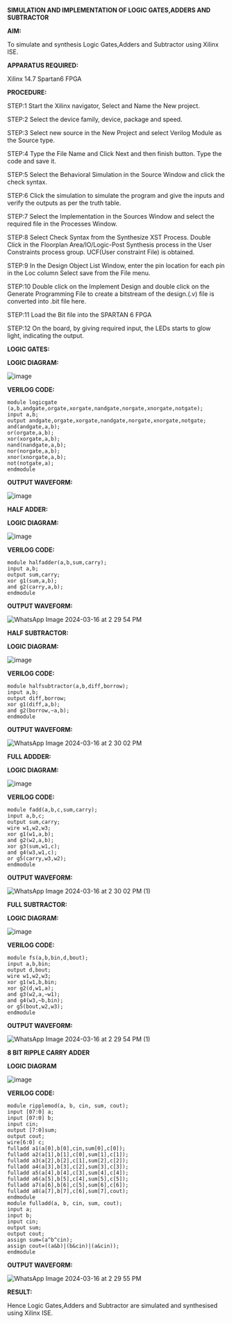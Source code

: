 **SIMULATION AND IMPLEMENTATION OF LOGIC GATES,ADDERS AND SUBTRACTOR**

**AIM:**

To simulate and synthesis Logic Gates,Adders and Subtractor using Xilinx ISE.

**APPARATUS REQUIRED:**

Xilinx 14.7 Spartan6 FPGA

**PROCEDURE:**

STEP:1 Start the Xilinx navigator, Select and Name the New project. 

STEP:2 Select the device family, device, package and speed. 

STEP:3 Select new source in the New Project and select Verilog Module as the Source type.

STEP:4 Type the File Name and Click Next and then finish button. Type the code and save it.

STEP:5 Select the Behavioral Simulation in the Source Window and click the check syntax.

STEP:6 Click the simulation to simulate the program and give the inputs and verify the outputs as per the truth table.

STEP:7 Select the Implementation in the Sources Window and select the required file in the Processes Window.

STEP:8 Select Check Syntax from the Synthesize XST Process. Double Click in the Floorplan Area/IO/Logic-Post Synthesis process in the User Constraints process group. UCF(User constraint File) is obtained. 

STEP:9 In the Design Object List Window, enter the pin location for each pin in the Loc column Select save from the File menu. 

STEP:10 Double click on the Implement Design and double click on the Generate Programming File to create a bitstream of the design.(.v) file is converted into .bit file here. 

STEP:11 Load the Bit file into the SPARTAN 6 FPGA 

STEP:12 On the board, by giving required input, the LEDs starts to glow light, indicating the output.


**LOGIC GATES:**

**LOGIC DIAGRAM:**

![image](https://github.com/navaneethans/VLSI-LAB-EXPERIMENTS/assets/6987778/ee17970c-3ac9-4603-881b-88e2825f41a4)

**VERILOG CODE:**

```
module logicgate (a,b,andgate,orgate,xorgate,nandgate,norgate,xnorgate,notgate);
input a,b;  
output andgate,orgate,xorgate,nandgate,norgate,xnorgate,notgate;
and(andgate,a,b);
or(orgate,a,b);
xor(xorgate,a,b);
nand(nandgate,a,b); 
nor(norgate,a,b);
xnor(xnorgate,a,b);
not(notgate,a);
endmodule
```

**OUTPUT WAVEFORM:**

![image](https://github.com/DSVishal0407/VLSI-LAB-EXP-1/assets/163637297/b06bb643-591f-418c-bae7-6654d045421d)

**HALF ADDER:**

**LOGIC DIAGRAM:**

![image](https://github.com/navaneethans/VLSI-LAB-EXPERIMENTS/assets/6987778/0e1ecb96-0c25-4556-832b-aeeedfdfe7b9)

**VERILOG CODE:**

```
module halfadder(a,b,sum,carry);
input a,b;
output sum,carry;
xor g1(sum,a,b);
and g2(carry,a,b);
endmodule
```

**OUTPUT WAVEFORM:**

![WhatsApp Image 2024-03-16 at 2 29 54 PM](https://github.com/DSVishal0407/VLSI-LAB-EXP-1/assets/163637297/e5d6a25e-29d3-4a01-bfc8-cd357f8f602a)

**HALF SUBTRACTOR:**

**LOGIC DIAGRAM:**

![image](https://github.com/navaneethans/VLSI-LAB-EXPERIMENTS/assets/6987778/731470b7-eb4e-49f8-8bb7-2994052a7184)

**VERILOG CODE:**

```
module halfsubtractor(a,b,diff,borrow);
input a,b;
output diff,borrow;
xor g1(diff,a,b);
and g2(borrow,~a,b);
endmodule
```

**OUTPUT WAVEFORM:**

![WhatsApp Image 2024-03-16 at 2 30 02 PM](https://github.com/DSVishal0407/VLSI-LAB-EXP-1/assets/163637297/4076f4a5-bb76-4b15-adfa-08297419da6f)

**FULL ADDDER:**

**LOGIC DIAGRAM:**

![image](https://github.com/navaneethans/VLSI-LAB-EXPERIMENTS/assets/6987778/9bb3964c-438f-469d-a3de-c1cca6f323fb)

**VERILOG CODE:**

```
module fadd(a,b,c,sum,carry);
input a,b,c;
output sum,carry;
wire w1,w2,w3;
xor g1(w1,a,b);
and g2(w2,a,b);
xor g3(sum,w1,c);
and g4(w3,w1,c);
or g5(carry,w3,w2);
endmodule
```

**OUTPUT WAVEFORM:**

![WhatsApp Image 2024-03-16 at 2 30 02 PM (1)](https://github.com/DSVishal0407/VLSI-LAB-EXP-1/assets/163637297/28c49453-cfc3-4d91-b3b1-5b31ef431325)

**FULL SUBTRACTOR:**

**LOGIC DIAGRAM:**

![image](https://github.com/navaneethans/VLSI-LAB-EXPERIMENTS/assets/6987778/d66f874b-c1f2-44b3-a035-7149b56430c1)

**VERILOG CODE:**

```
module fs(a,b,bin,d,bout);
input a,b,bin; 
output d,bout;
wire w1,w2,w3;
xor g1(w1,b,bin; 
xor g2(d,w1,a);
and g3(w2,a,~w1);
and g4(w3,~b,bin);
or g5(bout,w2,w3);
endmodule
```

**OUTPUT WAVEFORM:**

![WhatsApp Image 2024-03-16 at 2 29 54 PM (1)](https://github.com/DSVishal0407/VLSI-LAB-EXP-1/assets/163637297/4fe3f468-d4ba-4c14-8b6c-6d1afa01294c)


**8 BIT RIPPLE CARRY ADDER**

**LOGIC DIAGRAM**

![image](https://github.com/navaneethans/VLSI-LAB-EXPERIMENTS/assets/6987778/7385a408-40a5-4203-8050-b72818622d79)

**VERILOG CODE:**

```
module ripplemod(a, b, cin, sum, cout);
input [07:0] a;
input [07:0] b;
input cin;
output [7:0]sum;
output cout;
wire[6:0] c;
fulladd a1(a[0],b[0],cin,sum[0],c[0]);
fulladd a2(a[1],b[1],c[0],sum[1],c[1]);
fulladd a3(a[2],b[2],c[1],sum[2],c[2]);
fulladd a4(a[3],b[3],c[2],sum[3],c[3]);
fulladd a5(a[4],b[4],c[3],sum[4],c[4]);
fulladd a6(a[5],b[5],c[4],sum[5],c[5]);
fulladd a7(a[6],b[6],c[5],sum[6],c[6]);
fulladd a8(a[7],b[7],c[6],sum[7],cout);
endmodule
module fulladd(a, b, cin, sum, cout);
input a;
input b;
input cin;
output sum;
output cout;
assign sum=(a^b^cin);
assign cout=((a&b)|(b&cin)|(a&cin));
endmodule
```

**OUTPUT WAVEFORM:**

![WhatsApp Image 2024-03-16 at 2 29 55 PM](https://github.com/DSVishal0407/VLSI-LAB-EXP-1/assets/163637297/0b646151-9904-41d3-8396-40ac70a2d750)

**RESULT:**

 Hence Logic Gates,Adders and Subtractor are simulated and synthesised using Xilinx ISE.

